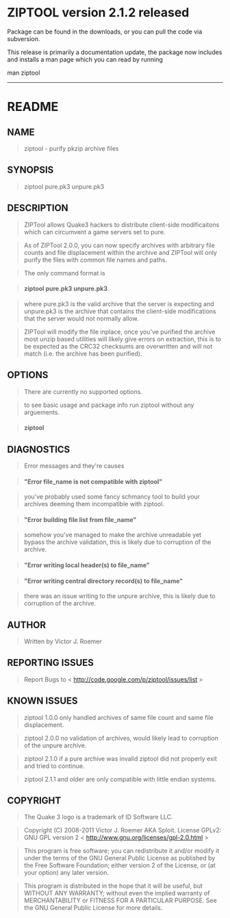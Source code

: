 # ZIPTOOL version 2.1.2 released #

Package can be found in the downloads, or you can pull the code via subversion.

This release is primarily a documentation update, the package now includes and installs a man page which you can read by running

man ziptool

---

# README #


## NAME ##
> ziptool - purify pkzip archive files

## SYNOPSIS ##
> ziptool pure.pk3 unpure.pk3

## DESCRIPTION ##
> ZIPTool allows Quake3 hackers to distribute client-side modificaitons which
> can circumvent a game servers set to pure.

> As of ZIPTool 2.0.0, you can now specify archives with arbitrary file counts
> and file displacement within the archive and ZIPTool will only purify the
> files with common file names and paths.

> The only command format is

> #### ziptool pure.pk3 unpure.pk3 ####

> where pure.pk3 is the valid archive that the server is expecting and
> unpure.pk3 is the archive that contains the client-side modifications that
> the server would not normally allow.

> ZIPTool will modify the file inplace, once you've purified the archive most
> unzip based utilities will likely give errors on extraction, this is to be
> expected as the CRC32 checksums are overwritten and will not match (i.e.
> the archive has been purified).

## OPTIONS ##
> There are currently no supported options.

> to see basic usage and package info run ziptool without any arguements.

> #### ziptool ####

## DIAGNOSTICS ##
> Error messages and they're causes


> #### "Error file\_name is not compatible with ziptool" ####

> you've probably used some fancy schmancy tool to build your archives deeming
> them incompatible with ziptool.


> #### "Error building file list from file\_name" ####

> somehow you've managed to make the archive unreadable yet bypass the
> archive validation, this is likely due to corruption of the archive.

> #### "Error writing local header(s) to file\_name" ####

> #### "Error writing central directory record(s) to file\_name" ####

> there was an issue writing to the unpure archive, this is likely due to
> corruption of the archive.

## AUTHOR ##
> Written by Victor J. Roemer

## REPORTING ISSUES ##
> Report Bugs to < http://code.google.com/p/ziptool/issues/list >

## KNOWN ISSUES ##
> ziptool 1.0.0 only handled archives of same file count and same file
> displacement.

> ziptool 2.0.0 no validation of archives, would likely lead to corruption
> of the unpure archive.

> ziptool 2.1.0 if a pure archive was invalid ziptool did not properly exit
> and tried to continue.

> ziptool 2.1.1 and older are only compatible with little endian systems.

## COPYRIGHT ##

> The Quake 3 logo is a trademark of ID Software LLC.


> Copyright (C) 2008-2011 Victor J. Roemer AKA Sploit.  License GPLv2: GNU GPL version 2
> < http://www.gnu.org/licenses/gpl-2.0.html >

> This program is free software; you can redistribute it and/or modify it
> under the terms of the GNU General Public License as published by the Free
> Software Foundation; either version 2 of the License, or (at your option)
> any later version.

> This program is distributed in the hope that it will be useful, but WITHOUT
> ANY WARRANTY; without even the implied warranty of MERCHANTABILITY or
> FITNESS FOR A PARTICULAR PURPOSE.  See the GNU General Public License for
> more details.